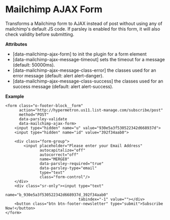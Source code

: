 Mailchimp AJAX Form
===================

Transforms a Mailchimp form to AJAX instead of post without using any of mailchimp's default JS code. If parsley is enabled for this form, it will also check validity before submitting.

__Attributes__
- [data-mailchimp-ajax-form] to init the plugin for a form element
- [data-mailchimp-ajax-message-timeout] sets the timeout for a message (default: 50000ms).
- [data-mailchimp-ajax-message-class-error] the classes used for an error message (default: alert alert-danger).
- [data-mailchimp-ajax-message-class-success] the classes used for an success message (default: alert alert-success).

__Example__
```
<form class="o-footer-block__form"
      action="http://hypermetron.us11.list-manage.com/subscribe/post"
      method="POST"
      data-parsley-validate
      data-mailchimp-ajax-form>
    <input type="hidden" name="u" value="930e5a3f530522342d668937d">
    <input type="hidden" name="id" value="392f34aab0">

    <div class="form-group">
        <input placeholder="Please enter your Email Address"
               autocapitalize="off"
               autocorrect="off"
               name="MERGE0"
               data-parsley-required="true"
               data-parsley-type="email"
               type="text"
               class="form-control"/>
    </div>
    <div class="sr-only"><input type="text"
                                name="b_930e5a3f530522342d668937d_392f34aab0"
                                tabindex="-1" value=""></div>
    <button class="btn btn-footer-newsletter" type="submit">Subscribe Now!</button>
</form>
```
